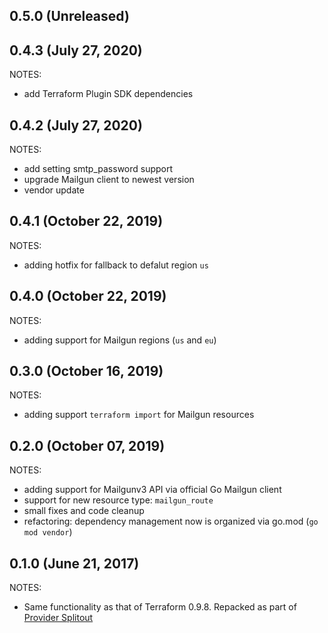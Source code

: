 ## 0.5.0 (Unreleased)
## 0.4.3 (July 27, 2020)

NOTES:

* add Terraform Plugin SDK dependencies

## 0.4.2 (July 27, 2020)

NOTES:

* add setting smtp_password support
* upgrade Mailgun client to newest version
* vendor update 

## 0.4.1 (October 22, 2019)

NOTES:

* adding hotfix for fallback to defalut region `us`

## 0.4.0 (October 22, 2019)

NOTES:

* adding support for Mailgun regions (`us` and `eu`) 

## 0.3.0 (October 16, 2019)

NOTES:

* adding support `terraform import` for Mailgun resources 

## 0.2.0 (October 07, 2019)

NOTES:

* adding support for Mailgunv3 API via official Go Mailgun client
* support for new resource type: `mailgun_route`
* small fixes and code cleanup
* refactoring: dependency management now is organized via go.mod (`go mod vendor`)

## 0.1.0 (June 21, 2017)

NOTES:

* Same functionality as that of Terraform 0.9.8. Repacked as part of [Provider Splitout](https://www.hashicorp.com/blog/upcoming-provider-changes-in-terraform-0-10/)
